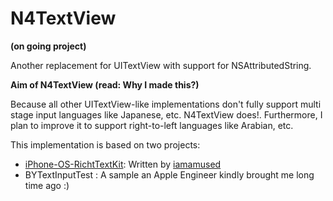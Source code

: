 # N4TextView 

**(on going project)**

Another replacement for UITextView with support for NSAttributedString.

**Aim of N4TextView (read: Why I made this?)**

Because all other UITextView-like implementations don't fully support multi stage input languages like Japanese, etc.
N4TextView does!. Furthermore, I plan to improve it to support right-to-left languages like Arabian, etc.

This implementation is based on two projects:

- [iPhone-OS-RichtTextKit][1]: Written by [iamamused][2]
- BYTextInputTest : A sample an Apple Engineer kindly brought me long time ago :)


[1]:https://github.com/iamamused/iPhone-OS-RTFKit
[2]:http://jeffreysambells.com/